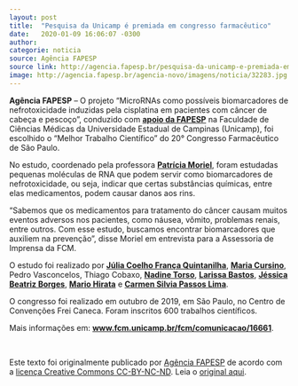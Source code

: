 ```yaml
---
layout: post
title:  "Pesquisa da Unicamp é premiada em congresso farmacêutico"
date:   2020-01-09 16:06:07 -0300
author:
categorie: noticia
source: Agência FAPESP
source link: http://agencia.fapesp.br/pesquisa-da-unicamp-e-premiada-em-congresso-farmaceutico/32283/
image: http://agencia.fapesp.br/agencia-novo/imagens/noticia/32283.jpg
---
```

<p><strong>Agência FAPESP</strong> – O projeto “MicroRNAs como possíveis biomarcadores de nefrotoxicidade induzidas pela cisplatina em pacientes com câncer de cabeça e pescoço”, conduzido com <strong><a href="https://bv.fapesp.br/pt/auxilios/98833/" target="_blank">apoio da FAPESP</a></strong> na Faculdade de Ciências Médicas da Universidade Estadual de Campinas (Unicamp), foi escolhido o “Melhor Trabalho Científico” do 20° Congresso Farmacêutico de São Paulo.</p>

<p>No estudo, coordenado pela professora <strong><a href="https://bv.fapesp.br/pt/pesquisador/37232/" target="_blank">Patrícia Moriel</a></strong>, foram estudadas pequenas moléculas de RNA que podem servir como biomarcadores de nefrotoxicidade, ou seja, indicar que certas substâncias químicas, entre elas medicamentos, podem causar danos aos rins.</p>

<p>“Sabemos que os medicamentos para tratamento do câncer causam muitos eventos adversos nos pacientes, como náusea, vômito, problemas renais, entre outros. Com esse estudo, buscamos encontrar biomarcadores que auxiliem na prevenção”, disse Moriel em entrevista para a Assessoria de Imprensa da FCM.</p>

<p>O estudo foi realizado por <strong><a href="https://bv.fapesp.br/pt/pesquisador/681476/" target="_blank">Júlia Coelho França Quintanilha</a></strong>, <strong><a href="https://bv.fapesp.br/pt/pesquisador/696148/" target="_blank">Maria Cursino</a></strong>, Pedro Vasconcelos, Thiago Cobaxo, <strong><a href="https://bv.fapesp.br/pt/pesquisador/693418/" target="_blank">Nadine Torso</a></strong>, <strong><a href="https://bv.fapesp.br/pt/pesquisador/688041/" target="_blank">Larissa Bastos</a></strong>, <strong><a href="https://bv.fapesp.br/pt/pesquisador/171221/" target="_blank">Jéssica Beatriz Borges</a></strong>, <strong><a href="https://bv.fapesp.br/pt/pesquisador/3705/" target="_blank">Mario Hirata</a></strong> e <strong><a href="https://bv.fapesp.br/pt/pesquisador/6937/" target="_blank">Carmen Silvia Passos Lima</a></strong>.</p>

<p>O congresso foi realizado em outubro de 2019, em São Paulo, no Centro de Convenções Frei Caneca. Foram inscritos 600 trabalhos científicos.</p>

<p>Mais informações em: <strong><a href="https://www.fcm.unicamp.br/fcm/comunicacao/16661" target="_blank">www.fcm.unicamp.br/fcm/comunicacao/16661</a></strong>.<br />
 </p>
<br><p>Este texto foi originalmente publicado por <a href="http://agencia.fapesp.br/">Agência FAPESP</a> de acordo com a <a href="https://creativecommons.org/licenses/by-nd/4.0/">licença Creative Commons CC-BY-NC-ND</a>. Leia o <a href="http://agencia.fapesp.br/pesquisa-da-unicamp-e-premiada-em-congresso-farmaceutico/32283/" target="_blank">original aqui</a>.
